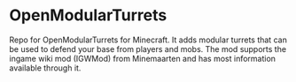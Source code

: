 OpenModularTurrets
==================

Repo for OpenModularTurrets for Minecraft. It adds modular turrets that can be used to defend your base from players and mobs.
The mod supports the ingame wiki mod (IGWMod) from Minemaarten and has most information available through it.
